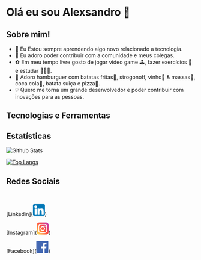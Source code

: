 # Olá eu sou Alexsandro 👋

## Sobre mim!

-  🚀 Eu Estou sempre aprendendo algo novo relacionado a tecnologia.
-  🌱 Eu adoro poder contribuir com a comunidade e meus colegas. 
-  ⚽ Em meu tempo livre gosto de jogar video game 🕹️, fazer exercícios 💪 e estudar 🧑🏻‍🏫.
-  🍔 Adoro hamburguer com batatas fritas🍟, strogonoff, vinho🍷 & massas🍝, coca cola🥤, batata suiça e pizza🍕.
-  💡 Quero me torna um grande desenvolvedor e poder contribuir com inovações para as pessoas.

## Tecnologias e Ferramentas

## Estatísticas

![Github Stats](https://github-readme-stats.vercel.app/api?username=alexaugusto23&show_icons=true&theme=vue)

[![Top Langs](https://github-readme-stats.vercel.app/api/top-langs/?username=alexaugusto23&langs_count=20)](https://github.com/alexaugusto23/github-readme-stats)

## Redes Sociais
<br>

[Linkedin](<a href="https://www.linkedin.com/in/alexsandroaugusto/ " target="_blank"><img style="margin-left: 100;" src="https://github.com/alexaugusto23/alexaugusto23/blob/main/imgs/linkedin.png"></a>)

[Instagram](<a href="https://www.instagram.com/alexsandroaugustoignacio/ " target="_blank"><img style="margin-left: 100;" src="https://github.com/alexaugusto23/alexaugusto23/blob/main/imgs/instagram.png"></a>)

[Facebook](<a href="https://www.facebook.com/alexsandroaugusto.ignacio " target="_blank"><img style="margin-left: 100;" src="https://github.com/alexaugusto23/alexaugusto23/blob/main/imgs/facebook.png"></a>)

